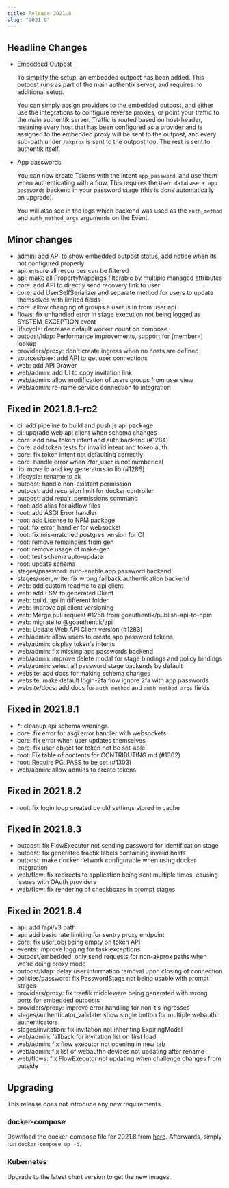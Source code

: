```yaml
---
title: Release 2021.8
slug: "2021.8"
---
```


## Headline Changes

- Embedded Outpost

    To simplify the setup, an embedded outpost has been added. This outpost runs as part of the main authentik server, and requires no additional setup.

    You can simply assign providers to the embedded outpost, and either use the integrations to configure reverse proxies, or point your traffic to the main authentik server.
    Traffic is routed based on host-header, meaning every host that has been configured as a provider and is assigned to the embedded proxy will be sent to the outpost, and every sub-path under `/akprox` is sent to the outpost too. The rest is sent to authentik itself.

- App passwords

    You can now create Tokens with the intent `app_password`, and use them when authenticating with a flow. This requires the `User database + app passwords` backend in your password stage (this is done automatically on upgrade).

    You will also see in the logs which backend was used as the `auth_method` and `auth_method_args` arguments on the Event.

## Minor changes

 - admin: add API to show embedded outpost status, add notice when its not configured properly
 - api: ensure all resources can be filtered
 - api: make all PropertyMappings filterable by multiple managed attributes
 - core: add API to directly send recovery link to user
 - core: add UserSelfSerializer and separate method for users to update themselves with limited fields
 - core: allow changing of groups a user is in from user api
 - flows: fix unhandled error in stage execution not being logged as SYSTEM_EXCEPTION event
 - lifecycle: decrease default worker count on compose
 - outpost/ldap: Performance improvements, support for (member=) lookup
 - providers/proxy: don't create ingress when no hosts are defined
 - sources/plex: add API to get user connections
 - web: add API Drawer
 - web/admin: add UI to copy invitation link
 - web/admin: allow modification of users groups from user view
 - web/admin: re-name service connection to integration

## Fixed in 2021.8.1-rc2

- ci: add pipeline to build and push js api package
- ci: upgrade web api client when schema changes
- core: add new token intent and auth backend (#1284)
- core: add token tests for invalid intent and token auth
- core: fix token intent not defaulting correctly
- core: handle error when ?for_user is not numberical
- lib: move id and key generators to lib (#1286)
- lifecycle: rename to ak
- outpost: handle non-existant permission
- outpost: add recursion limit for docker controller
- outpost: add repair_permissions command
- root: add alias for akflow files
- root: add ASGI Error handler
- root: add License to NPM package
- root: fix error_handler for websocket
- root: fix mis-matched postgres version for CI
- root: remove remainders from gen
- root: remove usage of make-gen
- root: test schema auto-update
- root: update schema
- stages/password: auto-enable app password backend
- stages/user_write: fix wrong fallback authentication backend
- web: add custom readme to api client
- web: add ESM to generated Client
- web: build. api in different folder
- web: improve api client versioning
- web: Merge pull request #1258 from goauthentik/publish-api-to-npm
- web: migrate to @goauthentik/api
- web: Update Web API Client version (#1283)
- web/admin: allow users to create app password tokens
- web/admin: display token's intents
- web/admin: fix missing app passwords backend
- web/admin: improve delete modal for stage bindings and policy bindings
- web/admin: select all password stage backends by default
- website: add docs for making schema changes
- website: make default login-2fa flow ignore 2fa with app passwords
- website/docs: add docs for `auth_method` and `auth_method_args` fields

## Fixed in 2021.8.1

- *: cleanup api schema warnings
- core: fix error for asgi error handler with websockets
- core: fix error when user updates themselves
- core: fix user object for token not be set-able
- root: Fix table of contents for CONTRIBUTING.md (#1302)
- root: Require PG_PASS to be set (#1303)
- web/admin: allow admins to create tokens

## Fixed in 2021.8.2

- root: fix login loop created by old settings stored in cache

## Fixed in 2021.8.3

- outpost: fix FlowExecutor not sending password for identification stage
- outpost: fix generated traefik labels containing invalid hosts
- outpost: make docker network configurable when using docker integration
- web/flow: fix redirects to application being sent multiple times, causing issues with OAuth providers
- web/flow: fix rendering of checkboxes in prompt stages

## Fixed in 2021.8.4

- api: add /api/v3 path
- api: add basic rate limiting for sentry proxy endpoint
- core: fix user_obj being empty on token API
- events: improve logging for task exceptions
- outpost/embedded: only send requests for non-akprox paths when we're doing proxy mode
- outpost/ldap: delay user information removal upon closing of connection
- policies/password: fix PasswordStage not being usable with prompt stages
- providers/proxy: fix traefik middleware being generated with wrong ports for embedded outposts
- providers/proxy: improve error handling for non-tls ingresses
- stages/authenticator_validate: show single button for multiple webauthn authenticators
- stages/invitation: fix invitation not inheriting ExpiringModel
- web/admin: fallback for invitation list on first load
- web/admin: fix flow executor not opening in new tab
- web/admin: fix list of webauthn devices not updating after rename
- web/flows: fix FlowExecutor not updating when challenge changes from outside

## Upgrading

This release does not introduce any new requirements.

### docker-compose

Download the docker-compose file for 2021.8 from [here](https://raw.githubusercontent.com/goauthentik/authentik/version-2021.8/docker-compose.yml). Afterwards, simply run `docker-compose up -d`.

### Kubernetes

Upgrade to the latest chart version to get the new images.

